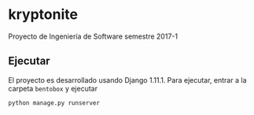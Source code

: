 # kryptonite
Proyecto de Ingeniería de Software semestre 2017-1

## Ejecutar
El proyecto es desarrollado usando Django 1.11.1.
Para ejecutar, entrar a la carpeta `bentobox` y ejecutar
```
python manage.py runserver
```